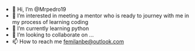 - 👋 Hi, I’m @Mrpedro19
- 👀 I’m interested in meeting a mentor who is ready to journey with me in my process of learning coding
- 🌱 I’m currently learning python
- 💞️ I’m looking to collaborate on ...
- 📫 How to reach me femilanbe@outlook.com

<!---
Mrpedro19/Mrpedro19 is a ✨ special ✨ repository because its `README.md` (this file) appears on your GitHub profile.
You can click the Preview link to take a look at your changes.
--->

